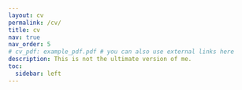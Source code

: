 ```yaml
---
layout: cv
permalink: /cv/
title: cv
nav: true
nav_order: 5
# cv_pdf: example_pdf.pdf # you can also use external links here
description: This is not the ultimate version of me.
toc:
  sidebar: left
---
```

